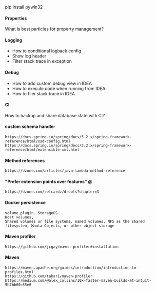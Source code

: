 pip install pywin32

#### Properties

What is best particles for property management?  

#### Logging
* How to conditional logback config
* Show log header
* Filter stack trace in exception

#### Debug
* How to add custom debug view in IDEA
* How to execute code when running from IDEA
* How to filer stack trace in IDEA

#### CI 

How to backup and share database state with CI?

#### custom schema handler

    https://docs.spring.io/spring/docs/3.2.x/spring-framework-reference/html/xsd-config.html
    https://docs.spring.io/spring/docs/3.2.x/spring-framework-reference/html/extensible-xml.html
    
#### Method references 

    https://dzone.com/articles/java-lambda-method-reference
    
#### "Prefer extension points over features" @ 

    https://dzone.com/refcardz/drools?chapter=3
    
#### Docker persistence

    volume plugin. StorageOS 
    Host volumes, 
    Shared volumes or file systems. named volumes, NFS as the shared filesystem, Manta Objects, or other object storage
    
#### Maven profiler

    https://github.com/jcgay/maven-profiler#installation
    
#### Maven

    https://maven.apache.org/guides/introduction/introduction-to-profiles.html
    https://github.com/takari/maven-profiler
    https://medium.com/@alex_collins/10x-faster-maven-builds-at-intuit-5b7bb60c65e6
    